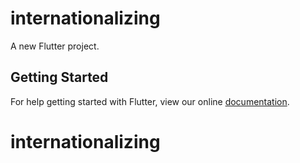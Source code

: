 # internationalizing

A new Flutter project.

## Getting Started

For help getting started with Flutter, view our online
[documentation](http://flutter.io/).
# internationalizing
